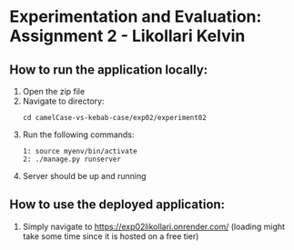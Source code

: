 # Experimentation and Evaluation: Assignment 2 - Likollari Kelvin


## How to run the application locally:
1. Open the zip file
2. Navigate to directory:
    ```
    cd camelCase-vs-kebab-case/exp02/experiment02
    ```
3. Run the following commands:
    ```
    1: source myenv/bin/activate
    2: ./manage.py runserver  
    ```
4. Server should be up and running




## How to use the deployed application:
1. Simply navigate to https://exp02likollari.onrender.com/ (loading might take some time since it is hosted on a free tier)





